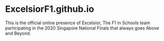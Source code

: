 # ExcelsiorF1.github.io
This is the official online presence of Excelsior, The F1 in Schools team participating in the 2020 Singapore National Finals that always goes Above and Beyond.
